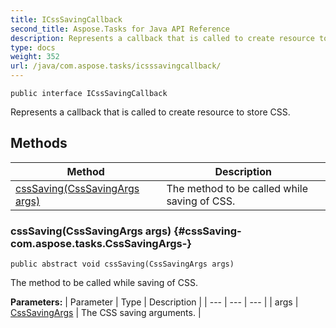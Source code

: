```yaml
---
title: ICssSavingCallback
second_title: Aspose.Tasks for Java API Reference
description: Represents a callback that is called to create resource to store CSS.
type: docs
weight: 352
url: /java/com.aspose.tasks/icsssavingcallback/
---
```

```
public interface ICssSavingCallback
```

Represents a callback that is called to create resource to store CSS.
## Methods

| Method | Description |
| --- | --- |
| [cssSaving(CssSavingArgs args)](#cssSaving-com.aspose.tasks.CssSavingArgs-) | The method to be called while saving of CSS. |
### cssSaving(CssSavingArgs args) {#cssSaving-com.aspose.tasks.CssSavingArgs-}
```
public abstract void cssSaving(CssSavingArgs args)
```


The method to be called while saving of CSS.

**Parameters:**
| Parameter | Type | Description |
| --- | --- | --- |
| args | [CssSavingArgs](../../com.aspose.tasks/csssavingargs) | The CSS saving arguments. |

